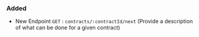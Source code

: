 ### Added

* New Endpoint `GET` : `contracts/:contractId/next` (Provide a description of what can be done for a given contract) 
